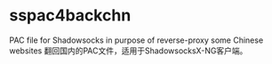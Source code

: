 # sspac4backchn
PAC file for Shadowsocks in purpose of reverse-proxy some Chinese websites
翻回国内的PAC文件，适用于ShadowsocksX-NG客户端。
